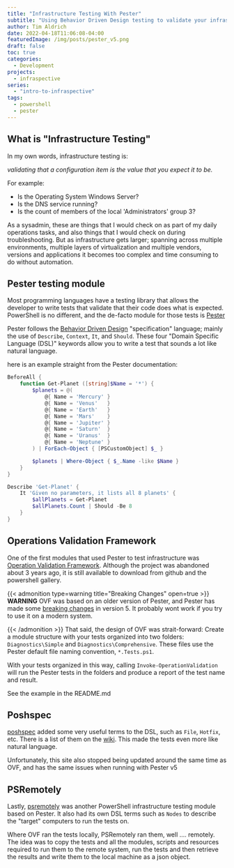 ```yaml
---
title: "Infrastructure Testing With Pester"
subtitle: "Using Behavior Driven Design testing to validate your infrastructure"
author: Tim Aldrich
date: 2022-04-18T11:06:08-04:00
featuredImage: /img/posts/pester_v5.png
draft: false
toc: true
categories:
  - Development
projects:
  - infraspective
series:
  - "intro-to-infraspective"
tags:
  - powershell
  - pester
---
```


## What is "Infrastructure Testing"

In my own words, infrastructure testing is:

_validating that a configuration item is the value that you expect it to be._

For example:

- Is the Operating System Windows Server?
- Is the DNS service running?
- Is the count of members of the local 'Administrators' group 3?

As a sysadmin, these are things that I would check on as part of my daily operations tasks, and also things that I
would check on during troubleshooting.  But as infrastructure gets larger; spanning across multiple environments,
multiple layers of virtualization and multiple vendors, versions and applications it becomes too complex and time
consuming to do without automation.

## Pester testing module

Most programming languages have a testing library that allows the developer to write tests that validate that their
code does what is expected.  PowerShell is no different, and the de-facto module for those tests is
[Pester](https://pester.dev)

Pester follows the [Behavior Driven
Design](https://en.wikipedia.org/wiki/Behavior-driven_development#Story_versus_specification) "specification"
language; mainly the use of `Describe`, `Context`, `It`, and `Should`.  These four "Domain Specific Language (DSL)"
keywords allow you to write a test that sounds a lot like natural language.

here is an example straight from the Pester documentation:

```powershell
BeforeAll {
    function Get-Planet ([string]$Name = '*') {
        $planets = @(
            @{ Name = 'Mercury' }
            @{ Name = 'Venus'   }
            @{ Name = 'Earth'   }
            @{ Name = 'Mars'    }
            @{ Name = 'Jupiter' }
            @{ Name = 'Saturn'  }
            @{ Name = 'Uranus'  }
            @{ Name = 'Neptune' }
        ) | ForEach-Object { [PSCustomObject] $_ }

        $planets | Where-Object { $_.Name -like $Name }
    }
}

Describe 'Get-Planet' {
    It 'Given no parameters, it lists all 8 planets' {
        $allPlanets = Get-Planet
        $allPlanets.Count | Should -Be 8
    }
}
```

## Operations Validation Framework

One of the first modules that used Pester to test infrastructure was [Operation Validation
Framework](https://github.com/PowerShell/Operation-Validation-Framework).  Although the project was abandoned about
3 years ago, it is still available to download from github and the powershell gallery.

{{< admonition type=warning title="Breaking Changes" open=true >}}
**WARNING** OVF was based on an older version of Pester, and Pester has made some [breaking
changes](https://pester.dev/docs/migrations/breaking-changes-in-v5) in version 5.  It probably wont work if you try
to use it on a modern system.

{{< /admonition >}}
That said, the design of OVF was strait-forward:  Create a module structure with your tests organized into two
folders: `Diagnostics\Simple` and `Diagnostics\Comprehensive`.  These files use the Pester default file naming
convention, `*.Tests.ps1`.

With your tests organized in this way, calling `Invoke-OperationValidation` will run the Pester tests in the folders
and produce a report of the test name and result.

See the example in the README.md

## Poshspec

[poshspec](https://github.com/ticketmaster/poshspec) added some very useful terms to the DSL, such as `File`,
`Hotfix`, etc.  There is a list of them on the [wiki](https://github.com/Ticketmaster/poshspec/wiki/Introduction).
This made the tests even more like natural language.

Unfortunately, this site also stopped being updated around the same time as OVF, and has the same issues when
running with Pester v5

## PSRemotely

Lastly, [psremotely](https://github.com/DexterPOSH/PSRemotely) was another PowerShell infrastructure testing module
based on Pester.  It also had its own DSL terms such as `Nodes` to describe the "target" computers to run the tests
on.

Where OVF ran the tests locally, PSRemotely ran them, well .... remotely.  The idea was to copy the tests and all
the modules, scripts and resources required to run them to the remote system, run the tests and then retrieve the
results and write them to the local machine as a json object.
